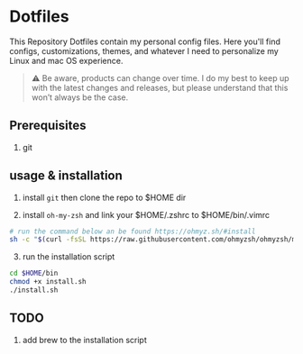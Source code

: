 # Dotfiles

This Repository Dotfiles contain my personal config files. Here you'll find configs, customizations, themes, and whatever I need to personalize my Linux and mac OS experience.

> ⚠️ Be aware, products can change over time. I do my best to keep up with the latest changes and releases, but please understand that this won’t always be the case.

## Prerequisites

1. git

## usage & installation

1. install `git` then clone the repo to $HOME dir

2. install `oh-my-zsh` and link your $HOME/.zshrc to $HOME/bin/.vimrc

```bash
# run the command below an be found https://ohmyz.sh/#install
sh -c "$(curl -fsSL https://raw.githubusercontent.com/ohmyzsh/ohmyzsh/master/tools/install.sh)"
```

3. run the installation script

```bash
cd $HOME/bin
chmod +x install.sh
./install.sh
```

## TODO

1. add brew to the installation script
